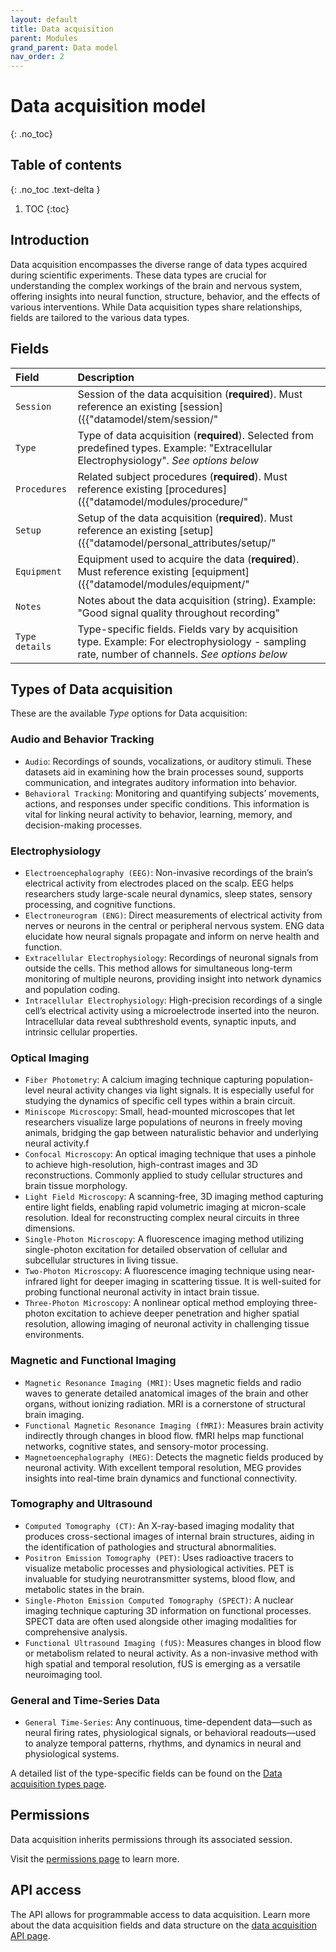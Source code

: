 ```yaml
---
layout: default
title: Data acquisition
parent: Modules
grand_parent: Data model
nav_order: 2
---
```


# Data acquisition model
{: .no_toc}

## Table of contents
{: .no_toc .text-delta }

1. TOC
{:toc}

## Introduction

Data acquisition encompasses the diverse range of data types acquired during scientific experiments. These data types are crucial for understanding the complex workings of the brain and nervous system, offering insights into neural function, structure, behavior, and the effects of various interventions. While Data acquisition types share relationships, fields are tailored to the various data types.

## Fields

| Field | Description |
|:------|:------------|
| `Session` | Session of the data acquisition (**required**). Must reference an existing [session]({{"datamodel/stem/session/"|absolute_url}}). Example: "Recording session #3" |
| `Type` | Type of data acquisition (**required**). Selected from predefined types. Example: "Extracellular Electrophysiology". *See options below* |
| `Procedures` | Related subject procedures (**required**). Must reference existing [procedures]({{"datamodel/modules/procedure/"|absolute_url}}). Example: "Silicon probe implant #A123" |
| `Setup` | Setup of the data acquisition (**required**). Must reference an existing [setup]({{"datamodel/personal_attributes/setup/"|absolute_url}}). Example: "Linear track A" |
| `Equipment` | Equipment used to acquire the data (**required**). Must reference existing [equipment]({{"datamodel/modules/equipment/"|absolute_url}}). Example: "Intan RHD2000" |
| `Notes` | Notes about the data acquisition (string). Example: "Good signal quality throughout recording" |
| `Type details` | Type-specific fields. Fields vary by acquisition type. Example: For electrophysiology - sampling rate, number of channels. *See options below* |

## Types of Data acquisition

These are the available *Type* options for Data acquisition:

### Audio and Behavior Tracking
- `Audio`: Recordings of sounds, vocalizations, or auditory stimuli. These datasets aid in examining how the brain processes sound, supports communication, and integrates auditory information into behavior.
- `Behavioral Tracking`: Monitoring and quantifying subjects’ movements, actions, and responses under specific conditions. This information is vital for linking neural activity to behavior, learning, memory, and decision-making processes.

### Electrophysiology
- `Electroencephalography (EEG)`: Non-invasive recordings of the brain’s electrical activity from electrodes placed on the scalp. EEG helps researchers study large-scale neural dynamics, sleep states, sensory processing, and cognitive functions.
- `Electroneurogram (ENG)`: Direct measurements of electrical activity from nerves or neurons in the central or peripheral nervous system. ENG data elucidate how neural signals propagate and inform on nerve health and function.
- `Extracellular Electrophysiology`: Recordings of neuronal signals from outside the cells. This method allows for simultaneous long-term monitoring of multiple neurons, providing insight into network dynamics and population coding.
- `Intracellular Electrophysiology`: High-precision recordings of a single cell’s electrical activity using a microelectrode inserted into the neuron. Intracellular data reveal subthreshold events, synaptic inputs, and intrinsic cellular properties.

### Optical Imaging
- `Fiber Photometry`: A calcium imaging technique capturing population-level neural activity changes via light signals. It is especially useful for studying the dynamics of specific cell types within a brain circuit.
- `Miniscope Microscopy`: Small, head-mounted microscopes that let researchers visualize large populations of neurons in freely moving animals, bridging the gap between naturalistic behavior and underlying neural activity.f
- `Confocal Microscopy`: An optical imaging technique that uses a pinhole to achieve high-resolution, high-contrast images and 3D reconstructions. Commonly applied to study cellular structures and brain tissue morphology.
- `Light Field Microscopy`: A scanning-free, 3D imaging method capturing entire light fields, enabling rapid volumetric imaging at micron-scale resolution. Ideal for reconstructing complex neural circuits in three dimensions.
- `Single-Photon Microscopy`: A fluorescence imaging method utilizing single-photon excitation for detailed observation of cellular and subcellular structures in living tissue.
- `Two-Photon Microscopy`: A fluorescence imaging technique using near-infrared light for deeper imaging in scattering tissue. It is well-suited for probing functional neuronal activity in intact brain tissue.
- `Three-Photon Microscopy`: A nonlinear optical method employing three-photon excitation to achieve deeper penetration and higher spatial resolution, allowing imaging of neuronal activity in challenging tissue environments.

### Magnetic and Functional Imaging
- `Magnetic Resonance Imaging (MRI)`: Uses magnetic fields and radio waves to generate detailed anatomical images of the brain and other organs, without ionizing radiation. MRI is a cornerstone of structural brain imaging.
- `Functional Magnetic Resonance Imaging (fMRI)`: Measures brain activity indirectly through changes in blood flow. fMRI helps map functional networks, cognitive states, and sensory-motor processing.
- `Magnetoencephalography (MEG)`: Detects the magnetic fields produced by neuronal activity. With excellent temporal resolution, MEG provides insights into real-time brain dynamics and functional connectivity.

### Tomography and Ultrasound
- `Computed Tomography (CT)`: An X-ray-based imaging modality that produces cross-sectional images of internal brain structures, aiding in the identification of pathologies and structural abnormalities.
- `Positron Emission Tomography (PET)`: Uses radioactive tracers to visualize metabolic processes and physiological activities. PET is invaluable for studying neurotransmitter systems, blood flow, and metabolic states in the brain.
- `Single-Photon Emission Computed Tomography (SPECT)`: A nuclear imaging technique capturing 3D information on functional processes. SPECT data are often used alongside other imaging modalities for comprehensive analysis.
- `Functional Ultrasound Imaging (fUS)`: Measures changes in blood flow or metabolism related to neural activity. As a non-invasive method with high spatial and temporal resolution, fUS is emerging as a versatile neuroimaging tool.

### General and Time-Series Data
- `General Time-Series`: Any continuous, time-dependent data—such as neural firing rates, physiological signals, or behavioral readouts—used to analyze temporal patterns, rhythms, and dynamics in neural and physiological systems.

A detailed list of the type-specific fields can be found on the [Data acquisition types page]({{"datamodel/schemas/dataacquisition/"|absolute_url}}).


## Permissions

Data acquisition inherits permissions through its associated session.

Visit the [permissions page]({{"datamodel/permissions/"|absolute_url}}) to learn more. 

## API access

The API allows for programmable access to data acquisition. Learn more about the data acquisition fields and data structure on the [data acquisition API page]({{"api/modules/dataacquisition/"|absolute_url}}).
